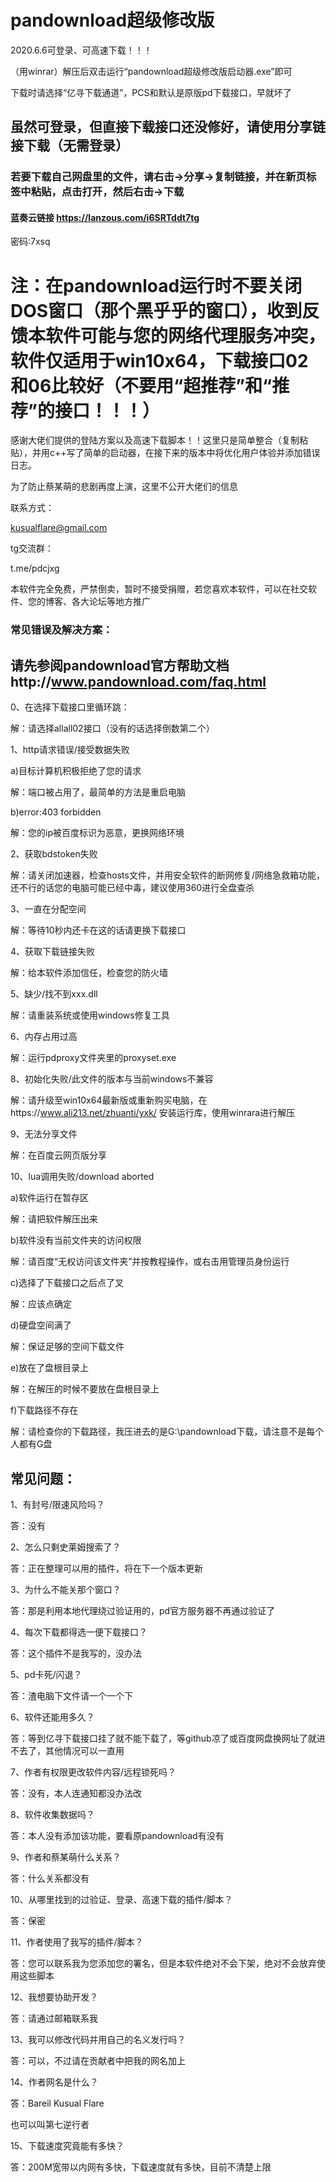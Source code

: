 # pandownload超级修改版

2020.6.6可登录、可高速下载！！！

（用winrar）解压后双击运行“pandownload超级修改版启动器.exe”即可

下载时请选择“亿寻下载通道”，PCS和默认是原版pd下载接口，早就坏了

## 虽然可登录，但直接下载接口还没修好，请使用分享链接下载（无需登录）

### 若要下载自己网盘里的文件，请右击->分享->复制链接，并在新页标签中粘贴，点击打开，然后右击->下载

#### 蓝奏云链接 https://lanzous.com/i6SRTddt7tg
密码:7xsq

# 注：在pandownload运行时不要关闭DOS窗口（那个黑乎乎的窗口），收到反馈本软件可能与您的网络代理服务冲突，软件仅适用于win10x64，下载接口02和06比较好（不要用“超推荐”和“推荐”的接口！！！）

感谢大佬们提供的登陆方案以及高速下载脚本！！这里只是简单整合（复制粘贴），并用c++写了简单的启动器，在接下来的版本中将优化用户体验并添加错误日志。

为了防止蔡某萌的悲剧再度上演，这里不公开大佬们的信息

联系方式：

kusualflare@gmail.com

tg交流群：

t.me/pdcjxg

本软件完全免费，严禁倒卖，暂时不接受捐赠，若您喜欢本软件，可以在社交软件、您的博客、各大论坛等地方推广

### 常见错误及解决方案：

## 请先参阅pandownload官方帮助文档http://www.pandownload.com/faq.html

0、在选择下载接口里循环跳：

解：请选择allall02接口（没有的话选择倒数第二个）

1、http请求错误/接受数据失败

a)目标计算机积极拒绝了您的请求

解：端口被占用了，最简单的方法是重启电脑

b)error:403 forbidden

解：您的ip被百度标识为恶意，更换网络环境

2、获取bdstoken失败

解：请关闭加速器，检查hosts文件，并用安全软件的断网修复/网络急救箱功能，还不行的话您的电脑可能已经中毒，建议使用360进行全盘查杀

3、一直在分配空间

解：等待10秒内还卡在这的话请更换下载接口

4、获取下载链接失败

解：给本软件添加信任，检查您的防火墙

5、缺少/找不到xxx.dll

解：请重装系统或使用windows修复工具

6、内存占用过高

解：运行pdproxy文件夹里的proxyset.exe

8、初始化失败/此文件的版本与当前windows不兼容

解：请升级至win10x64最新版或重新购买电脑，在https://www.ali213.net/zhuanti/yxk/ 安装运行库，使用winrara进行解压

9、无法分享文件

解：在百度云网页版分享

10、lua调用失败/download aborted

a)软件运行在暂存区

解：请把软件解压出来

b)软件没有当前文件夹的访问权限

解：请百度“无权访问该文件夹”并按教程操作，或右击用管理员身份运行

c)选择了下载接口之后点了叉

解：应该点确定

d)硬盘空间满了

解：保证足够的空间下载文件

e)放在了盘根目录上

解：在解压的时候不要放在盘根目录上

f)下载路径不存在

解：请检查你的下载路径，我压进去的是G:\pandownload下载，请注意不是每个人都有G盘

## 常见问题：

1、有封号/限速风险吗？

答：没有

2、怎么只剩史莱姆搜索了？

答：正在整理可以用的插件，将在下一个版本更新

3、为什么不能关那个窗口？

答：那是利用本地代理绕过验证用的，pd官方服务器不再通过验证了

4、每次下载都得选一便下载接口？

答：这个插件不是我写的，没办法

5、pd卡死/闪退？

答：渣电脑下文件请一个一个下

6、软件还能用多久？

答：等到亿寻下载接口挂了就不能下载了，等github凉了或百度网盘换网址了就进不去了，其他情况可以一直用

7、作者有权限更改软件内容/远程锁死吗？

答：没有，本人连通知都没办法改

8、软件收集数据吗？

答：本人没有添加该功能，要看原pandownload有没有

9、作者和蔡某萌什么关系？

答：什么关系都没有

10、从哪里找到的过验证、登录、高速下载的插件/脚本？

答：保密

11、作者使用了我写的插件/脚本？

答：您可以联系我为您添加您的署名，但是本软件绝对不会下架，绝对不会放弃使用这些脚本

12、我想要协助开发？

答：请通过邮箱联系我

13、我可以修改代码并用自己的名义发行吗？

答：可以，不过请在贡献者中把我的网名加上

14、作者网名是什么？

答：Bareil Kusual Flare

也可以叫第七逆行者

15、下载速度究竟能有多快？

答：200M宽带以内网有多快，下载速度就有多快，目前不清楚上限
